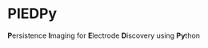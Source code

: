 # PIEDPy
<b>P</b>ersistence <b>I</b>maging for <b>E</b>lectrode <b>D</b>iscovery using <b>Py</b>thon
